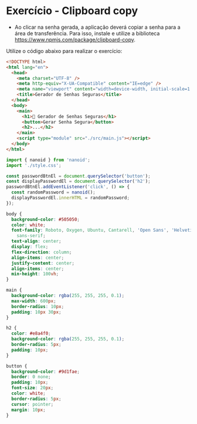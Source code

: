 # Exercício - Clipboard copy

* Ao clicar na senha gerada, a aplicação deverá copiar a senha para a área de transferência. Para isso, instale e utilize a biblioteca https://www.npmjs.com/package/clipboard-copy.

Utilize o código abaixo para realizar o exercício:

```html
<!DOCTYPE html>
<html lang="en">
  <head>
    <meta charset="UTF-8" />
    <meta http-equiv="X-UA-Compatible" content="IE=edge" />
    <meta name="viewport" content="width=device-width, initial-scale=1.0" />
    <title>Gerador de Senhas Seguras</title>
  </head>
  <body>
    <main>
      <h1>🔐 Gerador de Senhas Seguras</h1>
      <button>Gerar Senha Segura</button>
      <h2>...</h2>
    </main>
    <script type="module" src="./src/main.js"></script>
  </body>
</html>
```

```js
import { nanoid } from 'nanoid';
import './style.css';

const passwordBtnEl = document.querySelector('button');
const displayPasswordEl = document.querySelector('h2');
passwordBtnEl.addEventListener('click', () => {
  const randomPassword = nanoid();
  displayPasswordEl.innerHTML = randomPassword;
});
```

```css
body {
  background-color: #505050;
  color: white;
  font-family: Roboto, Oxygen, Ubuntu, Cantarell, 'Open Sans', 'Helvetica Neue',
    sans-serif;
  text-align: center;
  display: flex;
  flex-direction: column;
  align-items: center;
  justify-content: center;
  align-items: center;
  min-height: 100vh;
}

main {
  background-color: rgba(255, 255, 255, 0.1);
  max-width: 600px;
  border-radius: 10px;
  padding: 10px 30px;
}

h2 {
  color: #e8a4f0;
  background-color: rgba(255, 255, 255, 0.1);
  border-radius: 5px;
  padding: 10px;
}

button {
  background-color: #9d1fae;
  border: 0 none;
  padding: 10px;
  font-size: 20px;
  color: white;
  border-radius: 5px;
  cursor: pointer;
  margin: 10px;
}
```